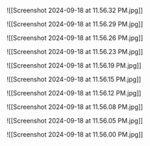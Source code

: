 ![[Screenshot 2024-09-18 at 11.56.32 PM.jpg]]

![[Screenshot 2024-09-18 at 11.56.29 PM.jpg]]

![[Screenshot 2024-09-18 at 11.56.26 PM.jpg]]

![[Screenshot 2024-09-18 at 11.56.23 PM.jpg]]

![[Screenshot 2024-09-18 at 11.56.19 PM.jpg]]

![[Screenshot 2024-09-18 at 11.56.15 PM.jpg]]

![[Screenshot 2024-09-18 at 11.56.12 PM.jpg]]

![[Screenshot 2024-09-18 at 11.56.08 PM.jpg]]

![[Screenshot 2024-09-18 at 11.56.05 PM.jpg]]

![[Screenshot 2024-09-18 at 11.56.00 PM.jpg]]